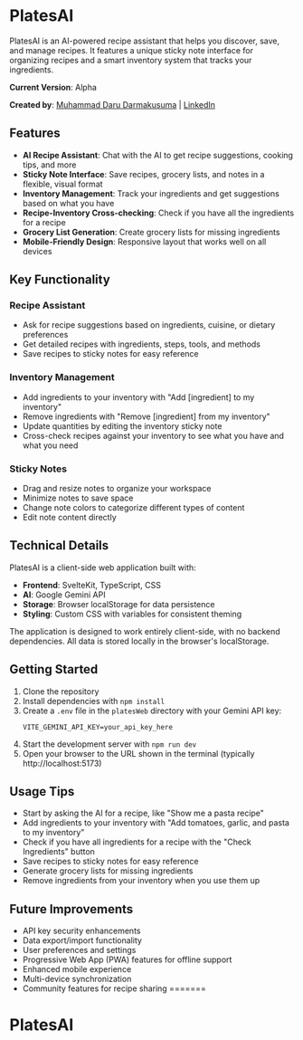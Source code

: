 # PlatesAI

PlatesAI is an AI-powered recipe assistant that helps you discover, save, and manage recipes. It features a unique sticky note interface for organizing recipes and a smart inventory system that tracks your ingredients.

**Current Version**: Alpha

**Created by**: [Muhammad Daru Darmakusuma](https://github.com/mdarud) | [LinkedIn](https://linkedin.com/in/drmksm)

## Features

- **AI Recipe Assistant**: Chat with the AI to get recipe suggestions, cooking tips, and more
- **Sticky Note Interface**: Save recipes, grocery lists, and notes in a flexible, visual format
- **Inventory Management**: Track your ingredients and get suggestions based on what you have
- **Recipe-Inventory Cross-checking**: Check if you have all the ingredients for a recipe
- **Grocery List Generation**: Create grocery lists for missing ingredients
- **Mobile-Friendly Design**: Responsive layout that works well on all devices

## Key Functionality

### Recipe Assistant
- Ask for recipe suggestions based on ingredients, cuisine, or dietary preferences
- Get detailed recipes with ingredients, steps, tools, and methods
- Save recipes to sticky notes for easy reference

### Inventory Management
- Add ingredients to your inventory with "Add [ingredient] to my inventory"
- Remove ingredients with "Remove [ingredient] from my inventory"
- Update quantities by editing the inventory sticky note
- Cross-check recipes against your inventory to see what you have and what you need

### Sticky Notes
- Drag and resize notes to organize your workspace
- Minimize notes to save space
- Change note colors to categorize different types of content
- Edit note content directly

## Technical Details

PlatesAI is a client-side web application built with:

- **Frontend**: SvelteKit, TypeScript, CSS
- **AI**: Google Gemini API
- **Storage**: Browser localStorage for data persistence
- **Styling**: Custom CSS with variables for consistent theming

The application is designed to work entirely client-side, with no backend dependencies. All data is stored locally in the browser's localStorage.

## Getting Started

1. Clone the repository
2. Install dependencies with `npm install`
3. Create a `.env` file in the `platesWeb` directory with your Gemini API key:
   ```
   VITE_GEMINI_API_KEY=your_api_key_here
   ```
4. Start the development server with `npm run dev`
5. Open your browser to the URL shown in the terminal (typically http://localhost:5173)

## Usage Tips

- Start by asking the AI for a recipe, like "Show me a pasta recipe"
- Add ingredients to your inventory with "Add tomatoes, garlic, and pasta to my inventory"
- Check if you have all ingredients for a recipe with the "Check Ingredients" button
- Save recipes to sticky notes for easy reference
- Generate grocery lists for missing ingredients
- Remove ingredients from your inventory when you use them up

## Future Improvements

- API key security enhancements
- Data export/import functionality
- User preferences and settings
- Progressive Web App (PWA) features for offline support
- Enhanced mobile experience
- Multi-device synchronization
- Community features for recipe sharing
=======
# PlatesAI
